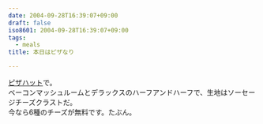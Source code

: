 ```yaml
---
date: 2004-09-28T16:39:07+09:00
draft: false
iso8601: 2004-09-28T16:39:07+09:00
tags:
  - meals
title: 本日はピザなり

---
```


[ピザハット](https://pizzahut.jp/pc/top)で。  
ベーコンマッシュルームとデラックスのハーフアンドハーフで、生地はソーセージチーズクラストだ。  
今なら6種のチーズが無料です。たぶん。
